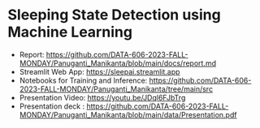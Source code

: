 # Sleeping State Detection using Machine Learning

- Report: https://github.com/DATA-606-2023-FALL-MONDAY/Panuganti_Manikanta/blob/main/docs/report.md
- Streamlit Web App: https://sleepai.streamlit.app
- Notebooks for Training and Inference: https://github.com/DATA-606-2023-FALL-MONDAY/Panuganti_Manikanta/tree/main/src
- Presentation Video: https://youtu.be/JDql6FJbTrg
- Presentation deck : https://github.com/DATA-606-2023-FALL-MONDAY/Panuganti_Manikanta/blob/main/data/Presentation.pdf

